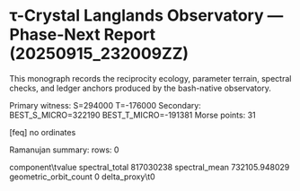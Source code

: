 # τ-Crystal Langlands Observatory — Phase-Next Report (20250915_232009ZZ)
This monograph records the reciprocity ecology, parameter terrain, spectral checks, and ledger anchors produced by the bash-native observatory.

Primary witness: S=294000  T=-176000
Secondary: BEST_S_MICRO=322190 BEST_T_MICRO=-191381 
Morse points: 31

[feq] no ordinates


Ramanujan summary:
rows: 0


component\tvalue
spectral_total	817030238
spectral_mean	732105.948029
geometric_orbit_count	0
delta_proxy\t0


